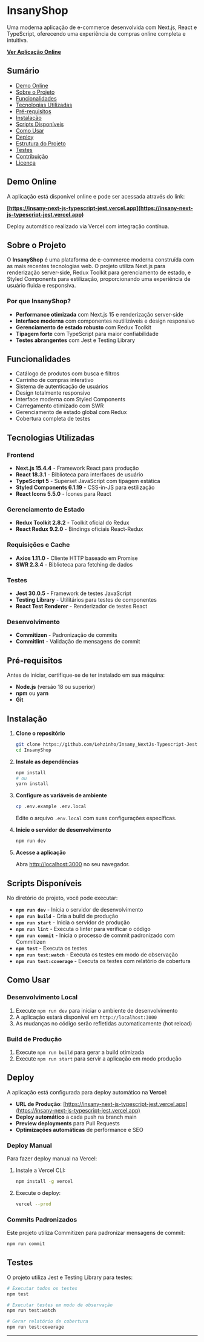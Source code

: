 # InsanyShop

Uma moderna aplicação de e-commerce desenvolvida com Next.js, React e TypeScript, oferecendo uma experiência de compras online completa e intuitiva.

**[Ver Aplicação Online](https://insany-next-js-typescript-jest.vercel.app)**

## Sumário

- [Demo Online](#demo-online)
- [Sobre o Projeto](#sobre-o-projeto)
- [Funcionalidades](#funcionalidades)
- [Tecnologias Utilizadas](#tecnologias-utilizadas)
- [Pré-requisitos](#pré-requisitos)
- [Instalação](#instalação)
- [Scripts Disponíveis](#scripts-disponíveis)
- [Como Usar](#como-usar)
- [Deploy](#deploy)
- [Estrutura do Projeto](#estrutura-do-projeto)
- [Testes](#testes)
- [Contribuição](#contribuição)
- [Licença](#licença)

## Demo Online

A aplicação está disponível online e pode ser acessada através do link:

**[https://insany-next-js-typescript-jest.vercel.app](https://insany-next-js-typescript-jest.vercel.app)**

Deploy automático realizado via Vercel com integração contínua.

## Sobre o Projeto

O **InsanyShop** é uma plataforma de e-commerce moderna construída com as mais recentes tecnologias web. O projeto utiliza Next.js para renderização server-side, Redux Toolkit para gerenciamento de estado, e Styled Components para estilização, proporcionando uma experiência de usuário fluida e responsiva.

### Por que InsanyShop?

- **Performance otimizada** com Next.js 15 e renderização server-side
- **Interface moderna** com componentes reutilizáveis e design responsivo
- **Gerenciamento de estado robusto** com Redux Toolkit
- **Tipagem forte** com TypeScript para maior confiabilidade
- **Testes abrangentes** com Jest e Testing Library

## Funcionalidades

- Catálogo de produtos com busca e filtros
- Carrinho de compras interativo
- Sistema de autenticação de usuários
- Design totalmente responsivo
- Interface moderna com Styled Components
- Carregamento otimizado com SWR
- Gerenciamento de estado global com Redux
- Cobertura completa de testes

## Tecnologias Utilizadas

### Frontend

- **Next.js 15.4.4** - Framework React para produção
- **React 18.3.1** - Biblioteca para interfaces de usuário
- **TypeScript 5** - Superset JavaScript com tipagem estática
- **Styled Components 6.1.19** - CSS-in-JS para estilização
- **React Icons 5.5.0** - Ícones para React

### Gerenciamento de Estado

- **Redux Toolkit 2.8.2** - Toolkit oficial do Redux
- **React Redux 9.2.0** - Bindings oficiais React-Redux

### Requisições e Cache

- **Axios 1.11.0** - Cliente HTTP baseado em Promise
- **SWR 2.3.4** - Biblioteca para fetching de dados

### Testes

- **Jest 30.0.5** - Framework de testes JavaScript
- **Testing Library** - Utilitários para testes de componentes
- **React Test Renderer** - Renderizador de testes React

### Desenvolvimento

- **Commitizen** - Padronização de commits
- **Commitlint** - Validação de mensagens de commit

## Pré-requisitos

Antes de iniciar, certifique-se de ter instalado em sua máquina:

- **Node.js** (versão 18 ou superior)
- **npm** ou **yarn**
- **Git**

## Instalação

1. **Clone o repositório**

   ```bash
   git clone https://github.com/Lehzinho/Insany_NextJs-Typescript-Jest.git
   cd InsanyShop
   ```

2. **Instale as dependências**

   ```bash
   npm install
   # ou
   yarn install
   ```

3. **Configure as variáveis de ambiente**

   ```bash
   cp .env.example .env.local
   ```

   Edite o arquivo `.env.local` com suas configurações específicas.

4. **Inicie o servidor de desenvolvimento**

   ```bash
   npm run dev
   ```

5. **Acesse a aplicação**

   Abra [http://localhost:3000](http://localhost:3000) no seu navegador.

## Scripts Disponíveis

No diretório do projeto, você pode executar:

- **`npm run dev`** - Inicia o servidor de desenvolvimento
- **`npm run build`** - Cria a build de produção
- **`npm run start`** - Inicia o servidor de produção
- **`npm run lint`** - Executa o linter para verificar o código
- **`npm run commit`** - Inicia o processo de commit padronizado com Commitizen
- **`npm test`** - Executa os testes
- **`npm run test:watch`** - Executa os testes em modo de observação
- **`npm run test:coverage`** - Executa os testes com relatório de cobertura

## Como Usar

### Desenvolvimento Local

1. Execute `npm run dev` para iniciar o ambiente de desenvolvimento
2. A aplicação estará disponível em `http://localhost:3000`
3. As mudanças no código serão refletidas automaticamente (hot reload)

### Build de Produção

1. Execute `npm run build` para gerar a build otimizada
2. Execute `npm run start` para servir a aplicação em modo produção

## Deploy

A aplicação está configurada para deploy automático na **Vercel**:

- **URL de Produção**: [https://insany-next-js-typescript-jest.vercel.app](https://insany-next-js-typescript-jest.vercel.app)
- **Deploy automático** a cada push na branch main
- **Preview deployments** para Pull Requests
- **Optimizações automáticas** de performance e SEO

### Deploy Manual

Para fazer deploy manual na Vercel:

1. Instale a Vercel CLI:

   ```bash
   npm install -g vercel
   ```

2. Execute o deploy:

   ```bash
   vercel --prod
   ```

### Commits Padronizados

Este projeto utiliza Commitizen para padronizar mensagens de commit:

```bash
npm run commit
```

## Testes

O projeto utiliza Jest e Testing Library para testes:

```bash
# Executar todos os testes
npm test

# Executar testes em modo de observação
npm run test:watch

# Gerar relatório de cobertura
npm run test:coverage
```

---
